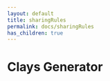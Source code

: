 ```yaml
---
layout: default
title: sharingRules
permalink: docs/sharingRules
has_children: true
---
```



# Clays Generator

